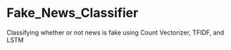 # Fake_News_Classifier
Classifying whether or not news is fake using Count Vectorizer, TFIDF, and LSTM
